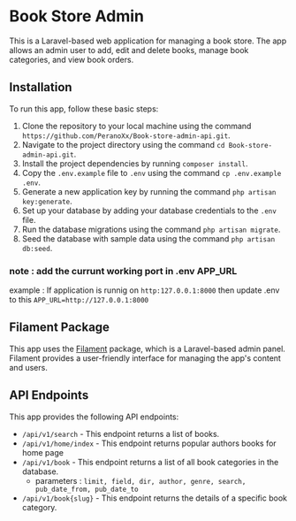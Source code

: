 # Book Store Admin

This is a Laravel-based web application for managing a book store. The app allows an admin user to add, edit and delete books, manage book categories, and view book orders.

## Installation

To run this app, follow these basic steps:

1. Clone the repository to your local machine using the command `https://github.com/PeranoXx/Book-store-admin-api.git`.
2. Navigate to the project directory using the command `cd Book-store-admin-api.git`.
3. Install the project dependencies by running `composer install`.
4. Copy the `.env.example` file to `.env` using the command `cp .env.example .env`.
5. Generate a new application key by running the command `php artisan key:generate`.
6. Set up your database by adding your database credentials to the `.env` file.
7. Run the database migrations using the command `php artisan migrate`.
8. Seed the database with sample data using the command `php artisan db:seed`.

### note : add the currunt working port in .env APP_URL
example : If application is runnig on `http:127.0.0.1:8000` then update .env to this
`APP_URL=http://127.0.0.1:8000`

## Filament Package

This app uses the [Filament](https://filament.com/docs/installation/) package, which is a Laravel-based admin panel. Filament provides a user-friendly interface for managing the app's content and users.

## API Endpoints

This app provides the following API endpoints:

- `/api/v1/search` - This endpoint returns a list of books. 
- `/api/v1/home/index` - This endpoint returns popular authors books for home page
- `/api/v1/book` - This endpoint returns a list of all book categories in the database.
    - parameters : `limit, field, dir, author, genre, search, pub_date_from, pub_date_to`
- `/api/v1/book{slug}` - This endpoint returns the details of a specific book category.
